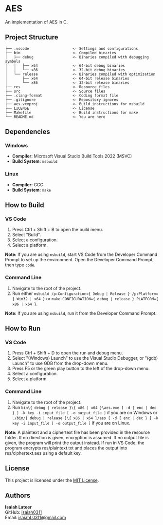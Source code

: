 # AES
An implementation of AES in C.

## Project Structure
```text
├── .vscode                    <- Settings and configurations
├── bin                        <- Compiled binaries
│   ├── debug                  <- Binaries compiled with debugging symbols
│   │   ├── x64                <- 64-bit debug binaries
│   │   └── x86                <- 32-bit debug binaries
│   └── release                <- Binaries compiled with optimization
│       ├── x64                <- 64-bit release binaries
│       └── x86                <- 32-bit release binaries
├── res                        <- Resource files
├── src                        <- Source files
├── .clang-format              <- Coding format file
├── .gitignore                 <- Repository ignores
├── aes.vcxproj                <- Build instructions for msbuild
├── LICENSE                    <- License
├── Makefile                   <- Build instructions for make
└── README.md                  <- You are here
```

## Dependencies
### Windows
- **Compiler:** Microsoft Visual Studio Build Tools 2022 (MSVC)
- **Build System:** `msbuild`
### Linux
- **Compiler:** GCC
- **Build System:** `make`

## How to Build
### VS Code
1. Press Ctrl + Shift + B to open the build menu.
2. Select "Build".
3. Select a configuration.
4. Select a platform.


**Note:** If you are using `msbuild`, start VS Code from the Developer Command
Prompt to set up the environment. Open the Developer Command Prompt, then type
`code`.
### Command Line
1. Navigate to the root of the project.
2. Run either
`msbuild /p:Configuration={ Debug | Release } /p:Platform={ Win32 | x64 }` or
`make CONFIGURATION={ debug | release } PLATFORM={ x86 | x64 }`.


**Note:** If you are using `msbuild`, run it from the Developer Command Prompt.

## How to Run
### VS Code
1. Press Ctrl + Shift + D to open the run and debug menu.
2. Select "(Windows) Launch" to use the Visual Studio Debugger, or "(gdb)
Launch" to use GDB from the drop-down menu.
3. Press F5 or the green play button to the left of the drop-down menu.
4. Select a configuration.
5. Select a platform.
### Command Line
1. Navigate to the root of the project.
2. Run `bin\{ debug | release }\{ x86 | x64 }\aes.exe [ -d { enc | dec } ]
-k key -i input_file [ -o output_file ]` if you are on Windows or
`./bin/{ debug | release }\{ x86 | x64 }/aes [ -d { enc | dec } ] -k key
-i input_file [ -o output_file ]` if you are on Linux.


**Note:** A plaintext and a ciphertext file has been provided in the resource
folder. If no direction is given, encryption is assumed. If no output file is
given, the program will print the output instead. If run in VS Code, the program
encrypts res/plaintext.txt and places the output into res/ciphertext.aes using a
default key.

## License
This project is licensed under the [MIT License](LICENSE).

## Authors
**Isaiah Lateer**\
GitHub: [isaiah0311](https://github.com/isaiah0311)  
Email: isaiahL0311@gmail.com

